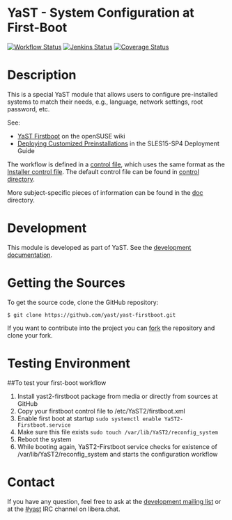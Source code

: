 YaST - System Configuration at First-Boot
=========================================

[![Workflow Status](https://github.com/yast/yast-firstboot/workflows/CI/badge.svg?branch=master)](
https://github.com/yast/yast-firstboot/actions?query=branch%3Amaster)
[![Jenkins Status](https://ci.opensuse.org/buildStatus/icon?job=yast-yast-firstboot-master)](
https://ci.opensuse.org/view/Yast/job/yast-yast-firstboot-master/)
[![Coverage Status](https://coveralls.io/repos/github/yast/yast-firstboot/badge.svg?branch=master)](
https://coveralls.io/github/yast/yast-firstboot?branch=master)


Description
===========

This is a special YaST module that allows users to configure pre-installed
systems to match their needs, e.g., language, network settings, root password,
etc.

See:

- [YaST Firstboot][oswiki] on the openSUSE wiki
- [Deploying Customized Preinstallations][slesdoc] in the SLES15-SP4 Deployment Guide

[oswiki]: https://en.opensuse.org/YaST_Firstboot
[slesdoc]: https://documentation.suse.com/sles/15-SP4/html/SLES-all/cha-deployment-firstboot.html

The workflow is defined in a
[control file](control/firstboot.xml),
which uses the same format as the
[Installer control file](https://github.com/yast/yast-installation/blob/master/doc/control-file.md).
The default control file can be found in
[control directory](control).

More subject-specific pieces of information can be found in the [doc](doc)
directory.

Development
===========

This module is developed as part of YaST. See the
[development documentation](http://yastgithubio.readthedocs.org/en/latest/development/).

Getting the Sources
===================

To get the source code, clone the GitHub repository:

    $ git clone https://github.com/yast/yast-firstboot.git

If you want to contribute into the project you can
[fork](https://help.github.com/articles/fork-a-repo/) the repository and clone your fork.

Testing Environment
===================

##To test your first-boot workflow

1. Install yast2-firstboot package from media or directly from sources at GitHub
2. Copy your firstboot control file to /etc/YaST2/firstboot.xml
3. Enable first boot at startup `sudo systemctl enable YaST2-Firstboot.service`
4. Make sure this file exists `sudo touch /var/lib/YaST2/reconfig_system`
5. Reboot the system
6. While booting again, YaST2-Firstboot service checks for existence of
   /var/lib/YaST2/reconfig_system and starts the configuration workflow

Contact
=======

If you have any question, feel free to ask at the [development mailing
list](http://lists.opensuse.org/yast-devel/) or at the
[#yast](https://web.libera.chat/#yast) IRC channel on libera.chat.
